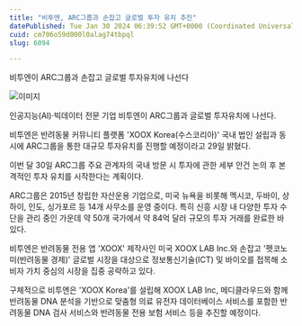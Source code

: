 ```yaml
---
title: "비투엔, ARC그룹과 손잡고 글로벌 투자 유치 추진"
datePublished: Tue Jan 30 2024 06:39:52 GMT+0000 (Coordinated Universal Time)
cuid: cm706o59d000l0alag74tbpql
slug: 6094

---
```



비투엔이 ARC그룹과 손잡고 글로벌 투자유치에 나선다

![이미지](https://cdn.hashnode.com/res/hashnode/image/upload/v1739260289383/372ecafa-9662-446e-9b10-656f907a0fff.jpeg)

인공지능(AI)·빅데이터 전문 기업 비투엔이 ARC그룹과 글로벌 투자유치에 나선다.

비투엔은 반려동물 커뮤니티 플랫폼 'XOOX Korea(수스코리아)' 국내 법인 설립과 동시에 ARC그룹을 통한 대규모 투자유치를 진행할 예정이라고 29일 밝혔다.

이번 달 30일 ARC그룹 주요 관계자의 국내 방문 시 투자에 관한 세부 안건 논의 후 본격적인 투자 유치를 시작한다는 계획이다.

ARC그룹은 2015년 창립한 자산운용 기업으로, 미국 뉴욕을 비롯해 멕시코, 두바이, 상하이, 인도, 싱가포르 등 14개 사무소를 운영 중이다. 특히 신흥 시장 내 다양한 투자 수단을 관리 중인 가운데 약 50개 국가에서 약 84억 달러 규모의 투자 거래를 완료한 바 있다.

비투엔은 반려동물 전용 앱 'XOOX' 제작사인 미국 XOOX LAB Inc.와 손잡고 '펫코노미(반려동물 경제)' 글로벌 시장을 대상으로 정보통신기술(ICT) 및 바이오를 접목해 소비자 가치 중심의 시장을 집중 공략하고 있다.

구체적으로 비투엔은 'XOOX Korea'를 설립해 XOOX LAB Inc, 메디클라우드와 함께 반려동물 DNA 분석을 기반으로 맞춤형 의료 유전자 데이터베이스 서비스를 포함한 반려동물 DNA 검사 서비스와 반려동물 전용 보험 서비스 등을 추진할 예정이다.